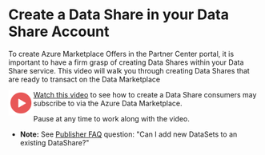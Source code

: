 # Create a Data Share in your Data Share Account

To create Azure Marketplace Offers in the Partner Center portal, it is important to have a firm grasp of creating Data Shares within your Data Share service. This video will walk you through creating Data Shares that are ready to transact on the Data Marketplace

<a href="https://youtu.be/G-Azquhf5_k"><img src="./images/Video.png" width="50" style="float:left;" align="left" target="_blank"></a> <a href="https://youtu.be/G-Azquhf5_k">Watch this video</a> to see how to create a Data Share consumers may subscribe to via the Azure Data Marketplace.

Pause at any time to work along with the video.

- **Note:** See [Publisher FAQ](PublisherFaq.md) question: "Can I add new DataSets to an existing DataShare?"

